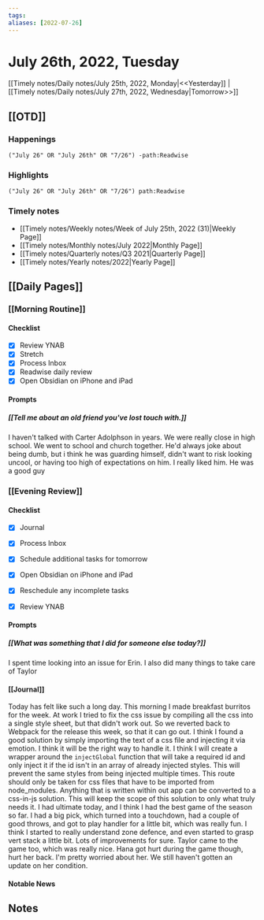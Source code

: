 ```yaml
---
tags:
aliases: [2022-07-26]
---
```


# July 26th, 2022, Tuesday

[[Timely notes/Daily notes/July 25th, 2022, Monday|<<Yesterday]] | [[Timely notes/Daily notes/July 27th, 2022, Wednesday|Tomorrow>>]]

## [[OTD]]

### Happenings

```query
("July 26" OR "July 26th" OR "7/26") -path:Readwise
```

### Highlights

```query
("July 26" OR "July 26th" OR "7/26") path:Readwise
```

### Timely notes
- [[Timely notes/Weekly notes/Week of July 25th, 2022 (31)|Weekly Page]]
- [[Timely notes/Monthly notes/July 2022|Monthly Page]]
- [[Timely notes/Quarterly notes/Q3 2021|Quarterly Page]]
- [[Timely notes/Yearly notes/2022|Yearly Page]]

## [[Daily Pages]]

### [[Morning Routine]]

#### Checklist

- [x] Review YNAB
- [x] Stretch
- [x] Process Inbox
- [x] Readwise daily review
- [x] Open Obsidian on iPhone and iPad

#### Prompts

##### [[Tell me about an old friend you've lost touch with.]]

I haven't talked with Carter Adolphson in years. We were really close in high school. We went to school and church together. He'd always joke about being dumb, but i think he was guarding himself, didn't want to risk looking uncool, or having too high of expectations on him. I really liked him. He was a good guy

### [[Evening Review]]

#### Checklist

- [x] Journal
- [x] Process Inbox
- [x] Schedule additional tasks for tomorrow
- [x] Open Obsidian on iPhone and iPad
- [x] Reschedule any incomplete tasks
- [x] Review YNAB


#### Prompts

##### [[What was something that I did for someone else today?]]

I spent time looking into an issue for Erin. I also did many things to take care of Taylor

#### [[Journal]]

Today has felt like such a long day. This morning I made breakfast burritos for the week. At work I tried to fix the css issue by compiling all the css into a single style sheet, but that didn't work out. So we reverted back to Webpack for the release this week, so that it can go out. I think I found a good solution by simply importing the text of a css file and injecting it via emotion. I think it will be the right way to handle it. I think I will create a wrapper around the `injectGlobal` function that will take a required id and only inject it if the id isn't in an array of already injected styles. This will prevent the same styles from being injected multiple times. This route should only be taken for css files that have to be imported from node_modules. Anything that is written within out app can be converted to a css-in-js solution. This will keep the scope of this solution to only what truly needs it. I had ultimate today, and I think I had the best game of the season so far. I had a big pick, which turned into a touchdown, had a couple of good throws, and got to play handler for a little bit, which was really fun. I think I started to really understand zone defence, and even started to grasp vert stack a little bit. Lots of improvements for sure. Taylor came to the game too, which was really nice. Hana got hurt during the game though, hurt her back. I'm pretty worried about her. We still haven't gotten an update on her condition.

#### Notable News

## Notes
